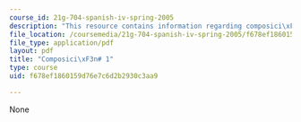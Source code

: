 ```yaml
---
course_id: 21g-704-spanish-iv-spring-2005
description: "This resource contains information regarding composici\xF3n# 1."
file_location: /coursemedia/21g-704-spanish-iv-spring-2005/f678ef1860159d76e7c6d2b2930c3aa9_MIT21G_704S05_composition1.pdf
file_type: application/pdf
layout: pdf
title: "Composici\xF3n# 1"
type: course
uid: f678ef1860159d76e7c6d2b2930c3aa9

---
```

None